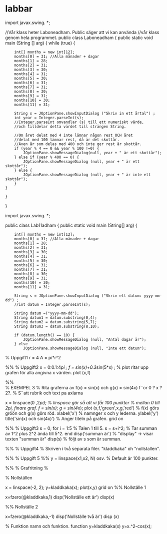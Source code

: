 labbar
======
import javax.swing. *;

//Vår klass heter Laboneadham. Public säger att vi kan använda
//vår klass genom hela programmet. 
public class Laboneadham {
    public static void main (String [] arg) {
      while (true) {
          
        int[] months = new int[12];
        months[0] = 31; //Alla månader + dagar
        months[1] = 28; 
        months[2] = 31;
        months[3] = 30;
        months[4] = 31;
        months[5] = 30;       
        months[6] = 31;
        months[7] = 31;
        months[8] = 30;
        months[9] = 31;
        months[10] = 30;
        months[11] = 31;
        
        String s = JOptionPane.showInputDialog ("Skriv in ett årtal") ;
        int year = Integer.parseInt(s); 
        //Integer.parseInt omvandlar (s) till ett numeriskt värde,
        //och tilldelar detta värdet till strängen String. 
           
        //Om året delat med 4 inte lämnar någon rest OCH året
        //delat med 100 lämnar rest, då är det skottår.
        //Även år som delas med 400 och inte ger rest är skottår. 
        if (year % 4 == 0 && year % 100 !=0) {
            JOptionPane.showMessageDialog(null, year + " är ett skottår");
        } else if (year % 400 == 0) {
            JOptionPane.showMessageDialog (null, year + " är ett skottår");
        } else {
            JOptionPane.showMessageDialog (null, year + " är inte ett skottår");
        }
    }

    }
}




















import javax.swing. *;

public class Lab11adham {
    public static void main (String[] arg) {
    
        int[] months = new int[12];
        months[0] = 31; //Alla månader + dagar
        months[1] = 28; 
        months[2] = 31;
        months[3] = 30;
        months[4] = 31;
        months[5] = 30;       
        months[6] = 31;
        months[7] = 31;
        months[8] = 30;
        months[9] = 31;
        months[10] = 30;
        months[11] = 31;
        
        String s = JOptionPane.showInputDialog ("Skriv ett datum: yyyy-mm-dd") ;
        //int datum = Integer.parseInt(s); 
        
        String datum =("yyyy-mm-dd");
        String datum1 = datum.substring(0,4);
        String datum2 = datum.substring(5,7);
        String datum3 = datum.substring(8,10); 
       
        if (datum.length() == 10) {
            JOptionPane.showMessageDialog (null, "Antal dagar är");
        } else 
            JOptionPane.showMessageDialog (null, "Inte ett datum");
        
        
                 
                 
                 
                 
                 
                 
                 
                 
                 
                 
                
% Uppgift1
 r = 4
 A = pi*r^2

%% 
% Uppgift2
 x = 0:0.1:4*pi ;
 f = sin(x)+0.3*sin(5*x) ;
% plot ritar upp grafen för alla angivna x värden.
 plot (x,f)

%%  
% EXEMPEL 3
% Rita graferna av f(x) = sin(x) och g(x) = sin(4x) f¨or 0 ? x ? 2?. 
% S¨att rubrik och text pa axlarna

x = linspace(0 ,2*pi); % linspace gör så att vi får 100 punkter
                       % mellan 0 till 2pi, finare graf.
f = sin(x);
g = sin(4*x);
plot (x,f,'green',x,g,'red') % f(x) görs gröön och g(x) görs röd.
xlabel('x') % namnger x och y lederna.
ylabel('y')
title('sin(x) och sin(4x)') % Anger titeln på grafen.
grid on

%% 
% Uppgift3
s = 0;
for i = 1:5       % Talen 1 till 5.
    s = s+i^2;    % Tar summan av 1^2 plus 2^2 ända till 5^2. 
end 
disp('summan är') % "display" -> visar texten "summan är"
disp(s)           % följt av s som är summan. 

%% 
% Uppgift4
% Skriven i två separata filer. "kladdkaka" oh "nollstallen".

%% 
% Uppgift 5
%% y = linspace(x1,x2, N) osv. 
% Default är 100 punkter.

%% 
% Grafritning
% 




% Nollställen

x = linspace(-2, 2);
y=kladdkaka(x);
plot(x,y)
grid on
%% Nollställe 1

x=fzero(@kladdkaka,1) 
disp('Nollställe ett är')
disp(x)

%% Nollställe 2

x=fzero(@kladdkaka,-1)
disp('Nollställe två är')
disp (x)




% Funktion namn och funktion. 
function y=kladdkaka(x)
y=x.^2-cos(x);


                
